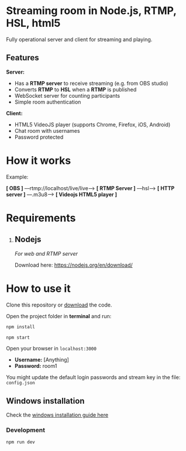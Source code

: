 # Streaming room in Node.js, RTMP, HSL, html5
Fully operational server and client for streaming and playing.

## Features
**Server:**
- Has a **RTMP server** to receive streaming (e.g. from OBS studio)
- Converts **RTMP** to **HSL** when a **RTMP** is published
- WebSocket server for counting participants
- Simple room authentication

**Client:**
- HTML5 VideoJS player (supports Chrome, Firefox, iOS, Android)
- Chat room with usernames
- Password protected

# How it works
Example:

**[ OBS ]** ––rtmp://localhost/live/live––> **[ RTMP Server ]** ––hsl––> **[ HTTP server ]** ––.m3u8––> **[ Videojs HTML5 player ]**

# Requirements
1. ## Nodejs
    *For web and RTMP server*

    Download here: https://nodejs.org/en/download/

# How to use it
Clone this repository or [download](https://github.com/brunnolou/streaming-room/archive/master.zip) the code.

Open the project folder in **terminal** and run:

```sh
npm install
```

```sh
npm start
```

Open your browser in `localhost:3000`

- **Username:** [Anything]
- **Password:** room1

You might update the default login passwords and stream key in the file: `config.json`

## Windows installation
Check the [windows installation guide here](https://github.com/brunnolou/streaming-room/blob/master/windows/README.md)

### Development
```sh
npm run dev
```

